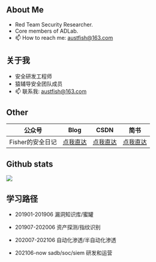 ## About Me

- Red Team Security Researcher.
- Core members of ADLab.
- 📫 How to reach me: austfish@163.com

## 关于我

- 安全研发工程师
- 猿辅导安全团队成员
- 📫 联系我: austfish@163.com

## Other
|  公众号   | Blog  |CSDN |简书|
|  ----  | ----  | --- | --- |
| Fisher的安全日记|[点我直达](http://austfish.cn/)| [点我直达](https://blog.csdn.net/qq_33362294)|[点我直达](https://www.jianshu.com/u/5de02cdeb843)

## Github stats
<img align="middle" src="https://github-readme-stats.vercel.app/api?username=austfish&show_icons=true&icon_color=CE1D2D&text_color=718096&bg_color=ffffff&hide_title=true" />


## 学习路径
- 201901-201906 漏洞知识库/蜜罐

- 201907-202006 资产探测/指纹识别

- 202007-202106 自动化渗透/半自动化渗透

- 202106-now sadb/soc/siem 研发和运营

